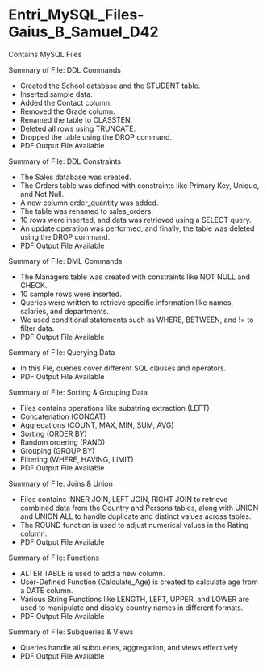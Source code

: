 # Entri_MySQL_Files-Gaius_B_Samuel_D42
Contains MySQL Files 

Summary of File: DDL Commands
- Created the School database and the STUDENT table.
- Inserted sample data.
- Added the Contact column.
- Removed the Grade column.
- Renamed the table to CLASSTEN.
- Deleted all rows using TRUNCATE.
- Dropped the table using the DROP command.
- PDF Output File Available


Summary of File: DDL Constraints
- The Sales database was created.
- The Orders table was defined with constraints like Primary Key, Unique, and Not Null.
- A new column order_quantity was added.
- The table was renamed to sales_orders.
- 10 rows were inserted, and data was retrieved using a SELECT query.
- An update operation was performed, and finally, the table was deleted using the DROP command.
- PDF Output File Available


Summary of File: DML Commands
- The Managers table was created with constraints like NOT NULL and CHECK.
- 10 sample rows were inserted.
- Queries were written to retrieve specific information like names, salaries, and departments.
- We used conditional statements such as WHERE, BETWEEN, and != to filter data.
- PDF Output File Available


Summary of File: Querying Data
- In this Fle, queries cover different SQL clauses and operators.
- PDF Output File Available

Summary of File: Sorting & Grouping Data
- Files contains operations like substring extraction (LEFT)
- Concatenation (CONCAT)
- Aggregations (COUNT, MAX, MIN, SUM, AVG)
- Sorting (ORDER BY)
- Random ordering (RAND)
- Grouping (GROUP BY)
- Filtering (WHERE, HAVING, LIMIT)
- PDF Output File Available

Summary of File: Joins & Union
- Files contains INNER JOIN, LEFT JOIN, RIGHT JOIN to retrieve combined data from the Country and Persons tables, along with UNION and UNION ALL to handle duplicate and distinct values across tables.
- The ROUND function is used to adjust numerical values in the Rating column.
- PDF Output File Available

Summary of File: Functions
- ALTER TABLE is used to add a new column.
- User-Defined Function (Calculate_Age) is created to calculate age from a DATE column.
- Various String Functions like LENGTH, LEFT, UPPER, and LOWER are used to manipulate and display country names in different formats.
- PDF Output File Available

Summary of File: Subqueries & Views
- Queries handle all subqueries, aggregation, and views effectively
- PDF Output File Available


